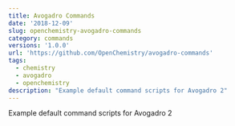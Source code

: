 ```yaml
---
title: Avogadro Commands
date: '2018-12-09'
slug: openchemistry-avogadro-commands
category: commands
versions: '1.0.0'
url: 'https://github.com/OpenChemistry/avogadro-commands'
tags:
  - chemistry
  - avogadro
  - openchemistry
description: "Example default command scripts for Avogadro 2"
---
```

Example default command scripts for Avogadro 2
